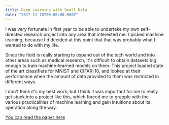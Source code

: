```yaml
---
title: Deep Learning with Small Data
date: "2017-11-18T00:00:00.000Z"
---
```


I was very fortunate in first year to be able to undertake my own self-directed research project into any area that interested me. I picked machine learning, because I'd decided at this point that that was probably what I wanted to do with my life.

Since the field is really starting to expand out of the tech world and into other areas such as medical research, it's difficult to obtain datasets big enough to train machine-learned models on them. This project loaded state of the art classifiers for MNIST and CIFAR-10, and looked at their performance when the amount of data provided to them was restricted in different ways.

I don't think it's my best work, but I think it was important for me to really get stuck into a project like this, which forced me to grapple with the various practicalities of machine learning and gain intuitions about its operation along the way.

[You can read the paper here](./deep-learning-with-small-data.pdf)